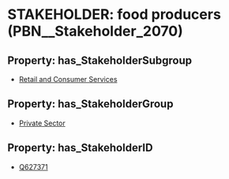 # STAKEHOLDER: __food producers__ (PBN__Stakeholder_2070)

## Property: has_StakeholderSubgroup

* [Retail and Consumer Services](PBN__StakeholderSubgroup_29)

## Property: has_StakeholderGroup

* [Private Sector](PBN__StakeholderGroup_5)

## Property: has_StakeholderID

* [Q627371](Q627371)

